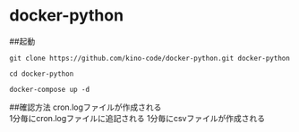 # docker-python

##起動

```git clone https://github.com/kino-code/docker-python.git docker-python```

```cd docker-python```

```docker-compose up -d```

##確認方法
cron.logファイルが作成される</br>
1分毎にcron.logファイルに追記される
1分毎にcsvファイルが作成される
